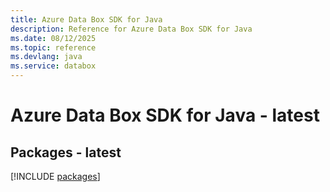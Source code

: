```yaml
---
title: Azure Data Box SDK for Java
description: Reference for Azure Data Box SDK for Java
ms.date: 08/12/2025
ms.topic: reference
ms.devlang: java
ms.service: databox
---
```

# Azure Data Box SDK for Java - latest
## Packages - latest
[!INCLUDE [packages](data-box-index.md)]